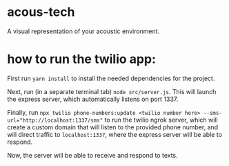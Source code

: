 # acous-tech
A visual representation of your acoustic environment.

# how to run the twilio app:

First run `yarn install` to install the needed dependencies for the project.

Next, run (in a separate terminal tab) `node src/server.js`. This will launch 
the express server, which automatically listens on port 1337.

Finally, run `npx twilio phone-numbers:update <twilio number here> --sms-url="http://localhost:1337/sms"` 
to run the twilio ngrok server, which will create a custom domain that will listen to the provided
phone number, and will direct traffic to `localhost:1337`, where the express server will be able to 
respond.

Now, the server will be able to receive and respond to texts.